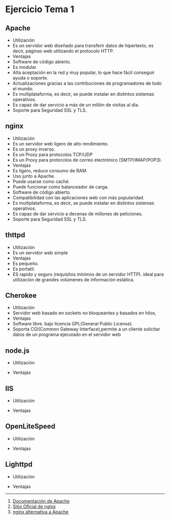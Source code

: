 # Ejercicio Tema 1
## Apache
* Utilización
 * Es un servidor web diseñado para transferir datos de hipertexto, es decir, páginas web utilizando el protocolo HTTP.
* Ventajas
 * Software de código abierto.
 * Es modular.
 * Alta aceptación en la red y muy popular, lo que hace fácil conseguir ayuda o soporte.
 * Actualizaciones gracias a las contrbuciones de programadores de todo el mundo.
 * Es multiplataforma, es decir, se puede instalar en distintos sistemas operativos.
 * Es capaz de dar servicio a más de un millón de visitas al día.
 * Soporte para Seguridad SSL y TLS.
## nginx
* Utilización
 * Es un servidor web ligero de alto rendimiento.
 * Es un proxy inverso.
 * Es un Proxy para protocolos TCP/UDP
 * Es un 	Proxy para protocolos de correo electrónico (SMTP/IMAP/POP3).
* Ventajas
 * Es ligero, reduce consumo de RAM.
 * Uso junto a Apache.
 * Puede usarse como caché.
 * Puede funcionar como balanceador de carga.
 * Software de código abierto.
 * Compatibilidad con las aplicaciones web con más popularidad.
 * Es multiplataforma, es decir, se puede instalar en distintos sistemas operativos.
 * Es capaz de dar servicio a decenas de millones de peticiones.
 * Soporte para Seguridad SSL y TLS.
## thttpd
* Utilización
 * Es un servidor web simple 
* Ventajas
 * Es pequeño.
 * Es portatil.
 * ES rapido y seguro (requisitos minimos de un servidor HTTP). ideal para utilización de grandes volúmenes de información estática.
## Cherokee 
* Utilización
 * Servidor web basado en sockets no bloqueantes y basados en hilos,
* Ventajas
 * Software libre. bajo licencia GPL(General Public License).
 * Soporta CGI(Common Gateway Interface),permite a un cliente solicitar datos de un programa ejecutado en el servidor web
## node.js
* Utilización

* Ventajas
## IIS
* Utilización

* Ventajas
## OpenLiteSpeed
* Utilización

* Ventajas
## Lighttpd
* Utilización

* Ventajas

***

1. [Documentación de Apache](http://apache2.es/httpd.apache.org/docs/2.4/es/index.html)
2. [Sitio Oficial de nginx](http://nginx.org/en/)
3. [nginx alternativa a Apache](https://www.acens.com/wp-content/images/2013/09/servidor-web-nginx-white-paper-acens.pdf)
